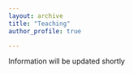 ```yaml
---
layout: archive
title: "Teaching"
author_profile: true

---
```

Information will be updated shortly
